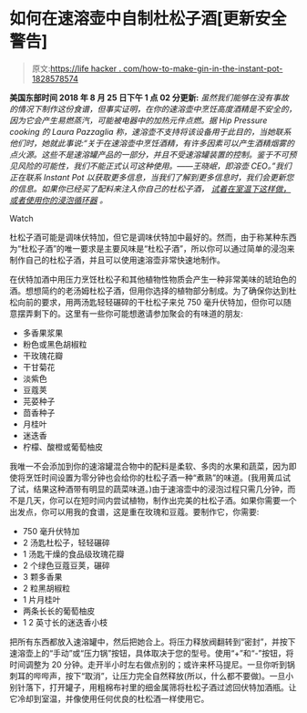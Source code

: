 # 如何在速溶壶中自制杜松子酒[更新安全警告]

> 原文:[https://life hacker . com/how-to-make-gin-in-the-instant-pot-1828578574](https://lifehacker.com/how-to-make-gin-in-the-instant-pot-1828578574)

**美国东部时间 2018 年 8 月 25 日下午 1 点 02 分更新:** *虽然我们能够在没有事故的情况下制作这份食谱，但事实证明，在你的速溶壶中烹饪高度酒精是不安全的，因为它会产生易燃蒸汽，可能被电器中的加热元件点燃。据 Hip Pressure cooking 的 Laura Pazzaglia 称，速溶壶不支持将该设备用于此目的，当她联系他们时，她就此事说:“关于在速溶壶中烹饪酒精，有许多因素可以产生酒精烟雾的点火源。这些不是速溶罐产品的一部分，并且不受速溶罐装置的控制。鉴于不可预见风险的可能性，我们不能正式认可这种使用。——王晓岷，即溶壶 CEO。”我们正在联系 Instant Pot 以获取更多信息，当我们了解到更多信息时，我们会更新您的信息。如果你已经买了配料来注入你自己的杜松子酒，* [*试着在室温下这样做，或者使用你的浸泡循环器*](https://lifehacker.com/tip-tester-the-best-way-to-infuse-your-own-gin-1760008341) *。*

Watch

杜松子酒可能是调味伏特加，但它是调味伏特加中最好的。然而，由于称某种东西为“杜松子酒”的唯一要求是主要风味是“杜松子酒”，所以你可以通过简单的浸泡来制作自己的杜松子酒，并且可以使用速溶壶非常快速地制作。

在伏特加酒中用压力烹饪杜松子和其他植物性物质会产生一种非常美味的琥珀色的酒。想想简约的老汤姆杜松子酒，但用你选择的植物部分制成。为了确保你达到杜松向前的要求，用两汤匙轻轻碾碎的干杜松子来兑 750 毫升伏特加，但你可以随意摆弄剩下的。这里有一些你可能想邀请参加聚会的有味道的朋友:

*   多香果浆果
*   粉色或黑色胡椒粒
*   干玫瑰花瓣
*   干甘菊花
*   淡紫色
*   豆蔻荚
*   芫荽种子
*   茴香种子
*   月桂叶
*   迷迭香
*   柠檬、酸橙或葡萄柚皮

我唯一不会添加到你的速溶罐混合物中的配料是柔软、多肉的水果和蔬菜，因为即使将烹饪时间设置为零分钟也会给你的杜松子酒一种“煮熟”的味道。(我用黄瓜试了试，结果这种酒带有明显的蔬菜味道。)由于速溶壶中的浸泡过程只需几分钟，而不是几天，你可以在短时间内尝试植物，制作出完美的杜松子酒。如果你需要一个出发点，你可以用我的食谱，这是重在玫瑰和豆蔻。要制作它，你需要:

*   750 毫升伏特加
*   2 汤匙杜松子，轻轻碾碎
*   1 汤匙干燥的食品级玫瑰花瓣
*   2 个绿色豆蔻豆荚，碾碎
*   3 颗多香果
*   2 粒黑胡椒粒
*   1 片月桂叶
*   两条长长的葡萄柚皮
*   1 2 英寸长的迷迭香小枝

把所有东西都放入速溶罐中，然后把她合上。将压力释放阀翻转到“密封”，并按下速溶壶上的“手动”或“压力锅”按钮，具体取决于您的型号。使用“+”和“-”按钮，将时间调整为 20 分钟。走开半小时左右做点别的；或许来杯马提尼。一旦你听到锅刺耳的哔哔声，按下“取消”，让压力完全自然释放(所以，什么都不要做)。一旦小别针落下，打开罐子，用粗棉布衬里的细金属筛将杜松子酒过滤回伏特加酒瓶。让它冷却到室温，并像使用任何优良的杜松酒一样使用它。